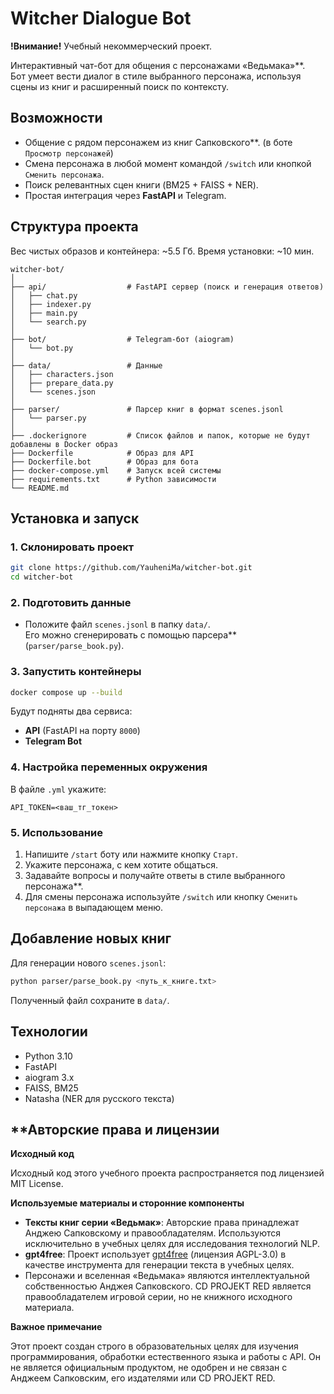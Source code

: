 # Witcher Dialogue Bot

**!Внимание!** Учебный некоммерческий проект.

Интерактивный чат-бот для общения с персонажами «Ведьмака»**.  
Бот умеет вести диалог в стиле выбранного персонажа, используя сцены из книг и расширенный поиск по контексту.

## Возможности
- Общение с рядом персонажем из книг Сапковского**. (в боте `Просмотр персонажей`)
- Смена персонажа в любой момент командой `/switch` или кнопкой `Сменить персонажа`.
- Поиск релевантных сцен книги (BM25 + FAISS + NER).
- Простая интеграция через **FastAPI** и Telegram.

## Структура проекта

Вес чистых образов и контейнера: ~5.5 Гб.
Время установки: ~10 мин.

```
witcher-bot/
│
├── api/                  # FastAPI сервер (поиск и генерация ответов)
│   ├── chat.py
│   ├── indexer.py
│   ├── main.py
│   └── search.py
│
├── bot/                  # Telegram-бот (aiogram)
│   └── bot.py
│
├── data/                 # Данные
│   ├── characters.json
│   ├── prepare_data.py
│   └── scenes.json
│
├── parser/               # Парсер книг в формат scenes.jsonl
│   └── parser.py
│
├── .dockerignore         # Список файлов и папок, которые не будут добавлены в Docker образ 
├── Dockerfile            # Образ для API
├── Dockerfile.bot        # Образ для бота
├── docker-compose.yml    # Запуск всей системы
├── requirements.txt      # Python зависимости
└── README.md             
```

## Установка и запуск

### 1. Склонировать проект

```bash
git clone https://github.com/YauheniMa/witcher-bot.git
cd witcher-bot
```

### 2. Подготовить данные
- Положите файл `scenes.jsonl` в папку `data/`.  
  Его можно сгенерировать с помощью парсера** (`parser/parse_book.py`).

### 3. Запустить контейнеры

```bash
docker compose up --build
```

Будут подняты два сервиса:
- **API** (FastAPI на порту `8000`)
- **Telegram Bot**

### 4. Настройка переменных окружения
В файле `.yml` укажите:

```shell
API_TOKEN=<ваш_тг_токен>
```

### 5. Использование
1. Напишите `/start` боту или нажмите кнопку `Старт`.
2. Укажите персонажа, с кем хотите общаться.
3. Задавайте вопросы и получайте ответы в стиле выбранного персонажа**.
4. Для смены персонажа используйте `/switch` или кнопку `Сменить персонажа` в выпадающем меню.

## Добавление новых книг
Для генерации нового `scenes.jsonl`:

```bash
python parser/parse_book.py <путь_к_книге.txt>
```

Полученный файл сохраните в `data/`.

## Технологии
- Python 3.10
- FastAPI
- aiogram 3.x
- FAISS, BM25
- Natasha (NER для русского текста)



## ****Авторские права и лицензии**

**Исходный код**

Исходный код этого учебного проекта распространяется под лицензией MIT License.

**Используемые материалы и сторонние компоненты**

  - **Тексты книг серии «Ведьмак»**: Авторские права принадлежат Анджею Сапковскому и правообладателям. Используются исключительно в учебных целях для исследования технологий NLP.
  - **gpt4free**: Проект использует [gpt4free](https://github.com/xtekky/gpt4free) (лицензия AGPL-3.0) в качестве инструмента для генерации текста в учебных целях.
  - Персонажи и вселенная «Ведьмака» являются интеллектуальной собственностью Анджея Сапковского. CD PROJEKT RED является правообладателем игровой серии, но не книжного исходного материала.

**Важное примечание**

Этот проект создан строго в образовательных целях для изучения программирования, обработки естественного языка и работы с API. Он не является официальным продуктом, не одобрен и не связан с Анджеем Сапковским, его издателями или CD PROJEKT RED.
